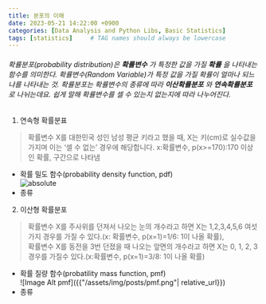 ```yaml
---
title: 분포의 이해
date: 2023-05-21 14:22:00 +0900
categories: [Data Analysis and Python Libs, Basic Statistics]
tags: [statistics]     # TAG names should always be lowercase
--- 
```


###### 확률분포(probability distribution)은 __확률변수__ 가 특정한 값을 가질 __확률__ 을 나타내는 함수를 의미한다. 확률변수(Random Variable)가 특정 값을 가질 확률이 얼마나 되느냐를 나타내는 것. 확률분포는 확률변수의 종류에 따라 __이산확률분포__ 와 __연속확률분포__ 로 나뉘는데요. 쉽게 말해 확률변수를 셀 수 있는지 없는지에 따라 나누어진다.

1. 연속형 확률분표
>  확률변수 X를 대한민국 성인 남성 평균 키라고 했을 때, X는 키(cm)로 실수값을 가지며 이는 ‘셀 수 없는’ 경우에 해당합니다. x:확률변수, p(x>=170):170 이상인 확률, 구간으로 나타냄
   * 확률 밀도 함수(probability density function, pdf)
     <br/><img data-action="zoom" src='{{ "/assets/img/posts/pdf.jpg" | relative_url }}' alt='absolute'>
   * 종류

2. 이산형 확률분포
> 확률변수 X를 주사위를 던져서 나오는 눈의 개수라고 하면 X는 1,2,3,4,5,6 여섯가지 경우를 가질 수 있다.(x: 확률변수, p(x=1)=1/6: 1이 나올 확률),  
확률변수 X를 동전을 3번 던졌을 때 나오는 앞면의 개수라고 하면 X는 0, 1, 2, 3 경우를 가질수 있다.(x:확률변수, p(x=1)=3/8: 1이 나올 확률)
   * 확률 질량 함수(probatility mass function, pmf)
     <br/> ![Image Alt pmf]({{"/assets/img/posts/pmf.png"| relative_url}})
   * 종류

